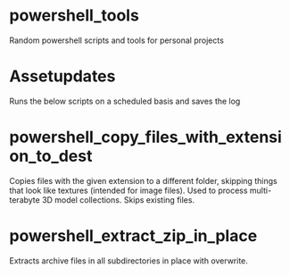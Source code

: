 # powershell_tools
Random powershell scripts and tools for personal projects

# Assetupdates
Runs the below scripts on a scheduled basis and saves the log

# powershell_copy_files_with_extension_to_dest
Copies files with the given extension to a different folder, skipping things that look like textures (intended for image files).
Used to process multi-terabyte 3D model collections.
Skips existing files.

# powershell_extract_zip_in_place
Extracts archive files in all subdirectories in place with overwrite.

